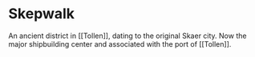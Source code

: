 # Skepwalk

An ancient district in [[Tollen]], dating to the original Skaer city. Now the major shipbuilding center and associated with the port of [[Tollen]]. 